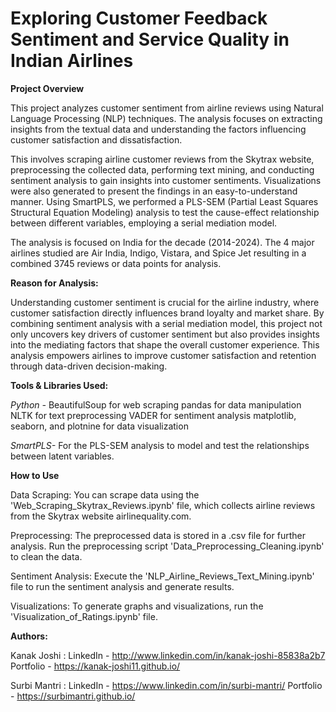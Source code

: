 # Exploring Customer Feedback Sentiment and Service Quality in Indian Airlines

**Project Overview**

This project analyzes customer sentiment from airline reviews using Natural Language Processing (NLP) techniques. The analysis focuses on extracting insights from the textual data and understanding the factors influencing customer satisfaction and dissatisfaction.

This involves scraping airline customer reviews from the Skytrax website, preprocessing the collected data, performing text mining, and conducting sentiment analysis to gain insights into customer sentiments. Visualizations were also generated to present the findings in an easy-to-understand manner. Using SmartPLS, we performed a PLS-SEM (Partial Least Squares Structural Equation Modeling) analysis to test the cause-effect relationship between different variables, employing a serial mediation model.

The analysis is focused on India for the decade (2014-2024). The 4 major airlines studied are Air India, Indigo, Vistara, and Spice Jet resulting in a combined 3745 reviews or data points for analysis.

**Reason for Analysis:**

Understanding customer sentiment is crucial for the airline industry, where customer satisfaction directly influences brand loyalty and market share. By combining sentiment analysis with a serial mediation model, this project not only uncovers key drivers of customer sentiment but also provides insights into the mediating factors that shape the overall customer experience. This analysis empowers airlines to improve customer satisfaction and retention through data-driven decision-making.

**Tools & Libraries Used:**

*Python -* 
BeautifulSoup for web scraping
pandas for data manipulation
NLTK for text preprocessing
VADER for sentiment analysis
matplotlib, seaborn, and plotnine for data visualization

*SmartPLS-*
For the PLS-SEM analysis to model and test the relationships between latent variables.

**How to Use**

Data Scraping: You can scrape data using the 'Web_Scraping_Skytrax_Reviews.ipynb' file, which collects airline reviews from the Skytrax website airlinequality.com.

Preprocessing: The preprocessed data is stored in a .csv file for further analysis. Run the preprocessing script 'Data_Preprocessing_Cleaning.ipynb' to clean the data.

Sentiment Analysis: Execute the 'NLP_Airline_Reviews_Text_Mining.ipynb' file to run the sentiment analysis and generate results.

Visualizations: To generate graphs and visualizations, run the 'Visualization_of_Ratings.ipynb' file.

**Authors:**

Kanak Joshi : LinkedIn - http://www.linkedin.com/in/kanak-joshi-85838a2b7
             Portfolio - https://kanak-joshi11.github.io/

Surbi Mantri : LinkedIn - https://www.linkedin.com/in/surbi-mantri/ 
              Portfolio - https://surbimantri.github.io/
